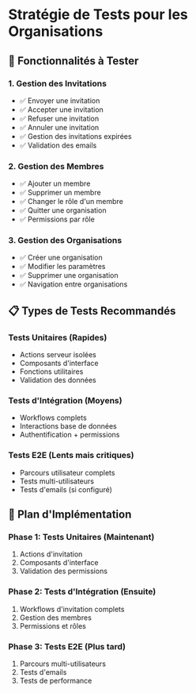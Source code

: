 # Stratégie de Tests pour les Organisations

## 🎯 Fonctionnalités à Tester

### 1. Gestion des Invitations

- ✅ Envoyer une invitation
- ✅ Accepter une invitation
- ✅ Refuser une invitation
- ✅ Annuler une invitation
- ✅ Gestion des invitations expirées
- ✅ Validation des emails

### 2. Gestion des Membres

- ✅ Ajouter un membre
- ✅ Supprimer un membre
- ✅ Changer le rôle d'un membre
- ✅ Quitter une organisation
- ✅ Permissions par rôle

### 3. Gestion des Organisations

- ✅ Créer une organisation
- ✅ Modifier les paramètres
- ✅ Supprimer une organisation
- ✅ Navigation entre organisations

## 📋 Types de Tests Recommandés

### Tests Unitaires (Rapides)

- Actions serveur isolées
- Composants d'interface
- Fonctions utilitaires
- Validation des données

### Tests d'Intégration (Moyens)

- Workflows complets
- Interactions base de données
- Authentification + permissions

### Tests E2E (Lents mais critiques)

- Parcours utilisateur complets
- Tests multi-utilisateurs
- Tests d'emails (si configuré)

## 🚀 Plan d'Implémentation

### Phase 1: Tests Unitaires (Maintenant)

1. Actions d'invitation
2. Composants d'interface
3. Validation des permissions

### Phase 2: Tests d'Intégration (Ensuite)

1. Workflows d'invitation complets
2. Gestion des membres
3. Permissions et rôles

### Phase 3: Tests E2E (Plus tard)

1. Parcours multi-utilisateurs
2. Tests d'emails
3. Tests de performance
